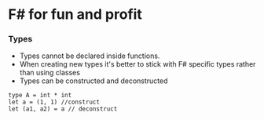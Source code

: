 # F# for fun and profit

### Types

* Types cannot be declared inside functions.
* When creating new types it's better to stick with F# specific types rather  than using classes
* Types can be constructed and deconstructed
```f#
type A = int * int
let a = (1, 1) //construct
let (a1, a2) = a // deconstruct
```
